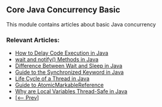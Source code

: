 ## Core Java Concurrency Basic

This module contains articles about basic Java concurrency

### Relevant Articles: 

- [How to Delay Code Execution in Java](https://www.baeldung.com/java-delay-code-execution)
- [wait and notify() Methods in Java](https://www.baeldung.com/java-wait-notify)
- [Difference Between Wait and Sleep in Java](https://www.baeldung.com/java-wait-and-sleep)
- [Guide to the Synchronized Keyword in Java](https://www.baeldung.com/java-synchronized)
- [Life Cycle of a Thread in Java](https://www.baeldung.com/java-thread-lifecycle)
- [Guide to AtomicMarkableReference](https://www.baeldung.com/java-atomicmarkablereference)
- [Why are Local Variables Thread-Safe in Java](https://www.baeldung.com/java-local-variables-thread-safe)
- [[<-- Prev]](/core-java-modules/core-java-concurrency-basic)
